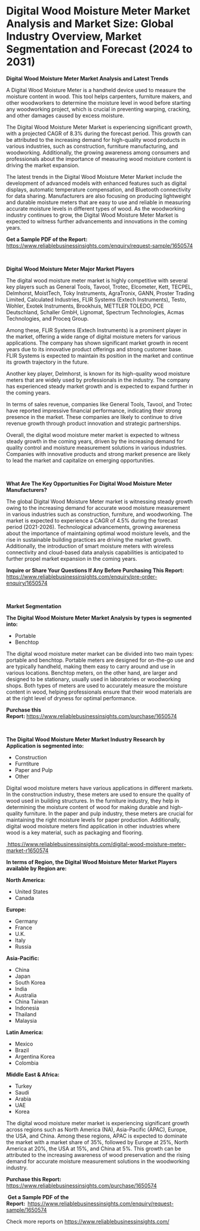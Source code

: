<p><h1>Digital Wood Moisture Meter Market Analysis and Market Size: Global Industry Overview, Market Segmentation and Forecast (2024 to 2031)</h1></p><p><strong>Digital Wood Moisture Meter Market Analysis and Latest Trends</strong></p>
<p><p>A Digital Wood Moisture Meter is a handheld device used to measure the moisture content in wood. This tool helps carpenters, furniture makers, and other woodworkers to determine the moisture level in wood before starting any woodworking project, which is crucial in preventing warping, cracking, and other damages caused by excess moisture.</p><p>The Digital Wood Moisture Meter Market is experiencing significant growth, with a projected CAGR of 8.3% during the forecast period. This growth can be attributed to the increasing demand for high-quality wood products in various industries, such as construction, furniture manufacturing, and woodworking. Additionally, the growing awareness among consumers and professionals about the importance of measuring wood moisture content is driving the market expansion.</p><p>The latest trends in the Digital Wood Moisture Meter Market include the development of advanced models with enhanced features such as digital displays, automatic temperature compensation, and Bluetooth connectivity for data sharing. Manufacturers are also focusing on producing lightweight and durable moisture meters that are easy to use and reliable in measuring accurate moisture levels in different types of wood. As the woodworking industry continues to grow, the Digital Wood Moisture Meter Market is expected to witness further advancements and innovations in the coming years.</p></p>
<p><strong>Get a Sample PDF of the Report:&nbsp;</strong> <a href="https://www.reliablebusinessinsights.com/enquiry/request-sample/1650574">https://www.reliablebusinessinsights.com/enquiry/request-sample/1650574</a></p>
<p>&nbsp;</p>
<p><strong>Digital Wood Moisture Meter Major Market Players</strong></p>
<p><p>The digital wood moisture meter market is highly competitive with several key players such as General Tools, Tavool, Trotec, Elcometer, Kett, TECPEL, Delmhorst, MoistTech, Toky Instruments, AgraTronix, GANN, Proster Trading Limited, Calculated Industries, FLIR Systems (Extech Instruments), Testo, Wohler, Exotek Instruments, Brookhuis, METTLER TOLEDO, PCE Deutschland, Schaller GmbH, Lignomat, Spectrum Technologies, Acmas Technologies, and Proceq Group.</p><p>Among these, FLIR Systems (Extech Instruments) is a prominent player in the market, offering a wide range of digital moisture meters for various applications. The company has shown significant market growth in recent years due to its innovative product offerings and strong customer base. FLIR Systems is expected to maintain its position in the market and continue its growth trajectory in the future.</p><p>Another key player, Delmhorst, is known for its high-quality wood moisture meters that are widely used by professionals in the industry. The company has experienced steady market growth and is expected to expand further in the coming years.</p><p>In terms of sales revenue, companies like General Tools, Tavool, and Trotec have reported impressive financial performance, indicating their strong presence in the market. These companies are likely to continue to drive revenue growth through product innovation and strategic partnerships.</p><p>Overall, the digital wood moisture meter market is expected to witness steady growth in the coming years, driven by the increasing demand for quality control and moisture measurement solutions in various industries. Companies with innovative products and strong market presence are likely to lead the market and capitalize on emerging opportunities.</p></p>
<p>&nbsp;</p>
<p><strong>What Are The Key Opportunities For Digital Wood Moisture Meter Manufacturers?</strong></p>
<p><p>The global Digital Wood Moisture Meter market is witnessing steady growth owing to the increasing demand for accurate wood moisture measurement in various industries such as construction, furniture, and woodworking. The market is expected to experience a CAGR of 4.5% during the forecast period (2021-2026). Technological advancements, growing awareness about the importance of maintaining optimal wood moisture levels, and the rise in sustainable building practices are driving the market growth. Additionally, the introduction of smart moisture meters with wireless connectivity and cloud-based data analysis capabilities is anticipated to further propel market expansion in the coming years.</p></p>
<p><strong>Inquire or Share Your Questions If Any Before Purchasing This Report:</strong> <a href="https://www.reliablebusinessinsights.com/enquiry/pre-order-enquiry/1650574">https://www.reliablebusinessinsights.com/enquiry/pre-order-enquiry/1650574</a></p>
<p>&nbsp;</p>
<p><strong>Market Segmentation</strong></p>
<p><strong>The Digital Wood Moisture Meter Market Analysis by types is segmented into:</strong></p>
<p><ul><li>Portable</li><li>Benchtop</li></ul></p>
<p><p>The digital wood moisture meter market can be divided into two main types: portable and benchtop. Portable meters are designed for on-the-go use and are typically handheld, making them easy to carry around and use in various locations. Benchtop meters, on the other hand, are larger and designed to be stationary, usually used in laboratories or woodworking shops. Both types of meters are used to accurately measure the moisture content in wood, helping professionals ensure that their wood materials are at the right level of dryness for optimal performance.</p></p>
<p><strong>Purchase this Report:&nbsp;</strong><a href="https://www.reliablebusinessinsights.com/purchase/1650574">https://www.reliablebusinessinsights.com/purchase/1650574</a></p>
<p>&nbsp;</p>
<p><strong>The Digital Wood Moisture Meter Market Industry Research by Application is segmented into:</strong></p>
<p><ul><li>Construction</li><li>Furntiture</li><li>Paper and Pulp</li><li>Other</li></ul></p>
<p><p>Digital wood moisture meters have various applications in different markets. In the construction industry, these meters are used to ensure the quality of wood used in building structures. In the furniture industry, they help in determining the moisture content of wood for making durable and high-quality furniture. In the paper and pulp industry, these meters are crucial for maintaining the right moisture levels for paper production. Additionally, digital wood moisture meters find application in other industries where wood is a key material, such as packaging and flooring.</p></p>
<p><a href="https://www.reliablebusinessinsights.com/digital-wood-moisture-meter-market-r1650574">&nbsp;https://www.reliablebusinessinsights.com/digital-wood-moisture-meter-market-r1650574</a></p>
<p><strong>In terms of Region, the Digital Wood Moisture Meter Market Players available by Region are:</strong></p>
<p>
    <p> <strong> North America: </strong>
        <ul>
            <li>United States</li>
            <li>Canada</li>
        </ul>
        </p> 
    <p> <strong> Europe: </strong>
        <ul>
            <li>Germany</li>
            <li>France</li>
            <li>U.K.</li>
            <li>Italy</li>
            <li>Russia</li>
        </ul>
        </p> 
    <p> <strong> Asia-Pacific: </strong>
        <ul>
            <li>China</li>
            <li>Japan</li>
            <li>South Korea</li>
            <li>India</li>
            <li>Australia</li>
            <li>China Taiwan</li>
            <li>Indonesia</li>
            <li>Thailand</li>
            <li>Malaysia</li>
        </ul>
        </p> 
    <p> <strong> Latin America: </strong>
        <ul>
            <li>Mexico</li>
            <li>Brazil</li>
            <li>Argentina Korea</li>
            <li>Colombia</li>
        </ul>
        </p> 
    <p> <strong> Middle East & Africa: </strong>
        <ul>
            <li>Turkey</li>
            <li>Saudi</li>
            <li>Arabia</li>
            <li>UAE</li>
            <li>Korea</li>
        </ul>
    </p>
    </p>
<p><p>The digital wood moisture meter market is experiencing significant growth across regions such as North America (NA), Asia-Pacific (APAC), Europe, the USA, and China. Among these regions, APAC is expected to dominate the market with a market share of 35%, followed by Europe at 25%, North America at 20%, the USA at 15%, and China at 5%. This growth can be attributed to the increasing awareness of wood preservation and the rising demand for accurate moisture measurement solutions in the woodworking industry.</p></p>
<p><strong>Purchase this Report: </strong><a href="https://www.reliablebusinessinsights.com/purchase/1650574">https://www.reliablebusinessinsights.com/purchase/1650574</a></p>
<p>&nbsp;<strong>Get a Sample PDF of the Report:&nbsp;&nbsp;</strong><a href="https://www.reliablebusinessinsights.com/enquiry/request-sample/1650574">https://www.reliablebusinessinsights.com/enquiry/request-sample/1650574</a></p>
<p><strong></strong></p>
<p>Check more reports on <a href="https://www.reliablebusinessinsights.com/">https://www.reliablebusinessinsights.com/</a></p>